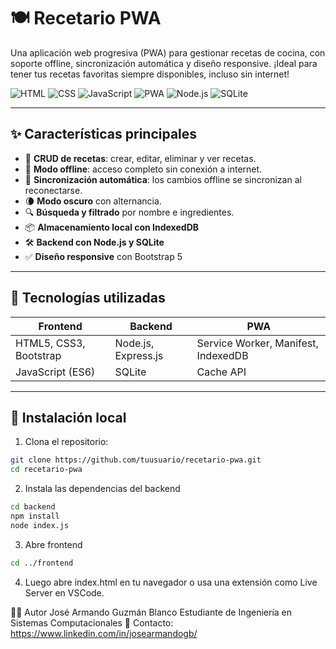 # 🍽️ Recetario PWA

Una aplicación web progresiva (PWA) para gestionar recetas de cocina, con soporte offline, sincronización automática y diseño responsive. ¡Ideal para tener tus recetas favoritas siempre disponibles, incluso sin internet!

![HTML](https://img.shields.io/badge/HTML5-E34F26?style=flat&logo=html5&logoColor=white)
![CSS](https://img.shields.io/badge/CSS3-1572B6?style=flat&logo=css3&logoColor=white)
![JavaScript](https://img.shields.io/badge/JavaScript-F7DF1E?style=flat&logo=javascript&logoColor=black)
![PWA](https://img.shields.io/badge/PWA-blueviolet?style=flat&logo=googlechrome&logoColor=white)
![Node.js](https://img.shields.io/badge/Node.js-339933?style=flat&logo=node.js&logoColor=white)
![SQLite](https://img.shields.io/badge/SQLite-07405E?style=flat&logo=sqlite&logoColor=white)

---

## ✨ Características principales

- 📝 **CRUD de recetas**: crear, editar, eliminar y ver recetas.
- 📱 **Modo offline**: acceso completo sin conexión a internet.
- 🔁 **Sincronización automática**: los cambios offline se sincronizan al reconectarse.
- 🌘 **Modo oscuro** con alternancia.
- 🔍 **Búsqueda y filtrado** por nombre e ingredientes.
- 📦 **Almacenamiento local con IndexedDB**
- 🛠️ **Backend con Node.js y SQLite**
- ✅ **Diseño responsive** con Bootstrap 5

---

## 🧠 Tecnologías utilizadas

| Frontend         | Backend         | PWA                    |
|------------------|------------------|-------------------------|
| HTML5, CSS3, Bootstrap | Node.js, Express.js | Service Worker, Manifest, IndexedDB |
| JavaScript (ES6) | SQLite           | Cache API              |

---

## 🚀 Instalación local

1. Clona el repositorio:

```bash
git clone https://github.com/tuusuario/recetario-pwa.git
cd recetario-pwa
```

2. Instala las dependencias del backend
```bash
cd backend
npm install
node index.js
```

3. Abre frontend
```bash
cd ../frontend
```

4. Luego abre index.html en tu navegador o usa una extensión como Live Server en VSCode.

🧑‍💻 Autor
José Armando Guzmán Blanco
Estudiante de Ingeniería en Sistemas Computacionales
📧 Contacto: https://www.linkedin.com/in/josearmandogb/
